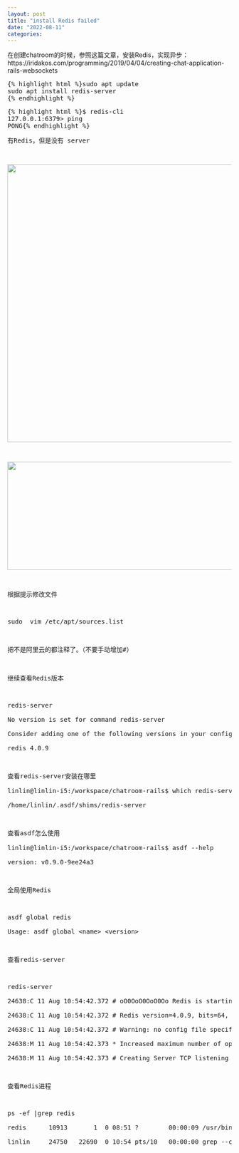 ```yaml
---
layout: post
title: "install Redis failed"
date: "2022-08-11"
categories: 
---
```

<p>在创建chatroom的时候，参照这篇文章，安装Redis，实现异步：https://iridakos.com/programming/2019/04/04/creating-chat-application-rails-websockets</p>
<pre class="highlight">
{% highlight html %}<span class="nb">sudo </span>apt update
<span class="nb">sudo </span>apt <span class="nb">install </span>redis-server
{% endhighlight %}
<pre class="highlight">
{% highlight html %}$ redis-cli
127.0.0.1:6379&gt; ping
PONG{% endhighlight %}
<p>有Redis，但是没有 server</p>
<p><img height="624" src="/uploads/ckeditor/pictures/202/image-20220811090343-2.png" width="1696" /></p>
<p><img height="243" src="/uploads/ckeditor/pictures/203/image-20220811090458-1.png" width="863" /></p>
<p>根据提示修改文件</p>
<p>sudo&nbsp; vim /etc/apt/sources.list</p>
<p>把不是阿里云的都注释了。（不要手动增加#）</p>
<p>继续查看Redis版本</p>
<p>redis-server<br />
No version is set for command redis-server<br />
Consider adding one of the following versions in your config file at<br />
redis 4.0.9</p>
<p>查看redis-server安装在哪里<br />
linlin@linlin-i5:/workspace/chatroom-rails$ which redis-server<br />
/home/linlin/.asdf/shims/redis-server</p>
<p>查看asdf怎么使用<br />
linlin@linlin-i5:/workspace/chatroom-rails$ asdf --help<br />
version: v0.9.0-9ee24a3</p>
<p>全局使用Redis</p>
<p>asdf global redis<br />
Usage: asdf global &lt;name&gt; &lt;version&gt;</p>
<p>查看redis-server</p>
<p>redis-server<br />
24638:C 11 Aug 10:54:42.372 # oO0OoO0OoO0Oo Redis is starting oO0OoO0OoO0Oo<br />
24638:C 11 Aug 10:54:42.372 # Redis version=4.0.9, bits=64, commit=00000000, modified=0, pid=24638, just started<br />
24638:C 11 Aug 10:54:42.372 # Warning: no config file specified, using the default config. In order to specify a config file use /home/linlin/.asdf/installs/redis/4.0.9/bin/redis-server /path/to/redis.conf<br />
24638:M 11 Aug 10:54:42.373 * Increased maximum number of open files to 10032 (it was originally set to 1024).<br />
24638:M 11 Aug 10:54:42.373 # Creating Server TCP listening socket *:6379: bind: Address already in use</p>
<p>查看Redis进程</p>
<p>ps -ef |grep redis<br />
redis&nbsp;&nbsp;&nbsp;&nbsp;&nbsp; 10913&nbsp;&nbsp;&nbsp;&nbsp;&nbsp;&nbsp; 1&nbsp; 0 08:51 ?&nbsp;&nbsp;&nbsp;&nbsp;&nbsp;&nbsp;&nbsp; 00:00:09 /usr/bin/redis-server 127.0.0.1:6379<br />
linlin&nbsp;&nbsp;&nbsp;&nbsp; 24750&nbsp;&nbsp; 22690&nbsp; 0 10:54 pts/10&nbsp;&nbsp; 00:00:00 grep --color=auto redis</p>
